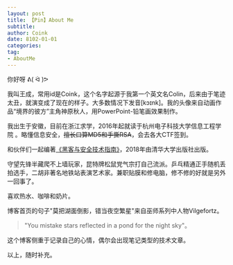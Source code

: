 ```yaml
---
layout: post
title: 【Pin】About Me
subtitle: 
author: Coink
date: 8102-01-01
categories:
tag:
- AboutMe
---
```


你好呀 ᕕ( ᐛ )ᕗ

我叫王成，常用id是Coink，这个名字起源于我第一个英文名Colin，后来由于笔迹太丑，就演变成了现在的样子。大多数情况下发音[kɔɪnk]。我的头像来自动画作品“境界的彼方”主角神原秋人，用PowerPoint-铅笔画效果制作。

我出生于安徽，目前在浙江求学，2016年起就读于杭州电子科技大学信息工程学院 。略懂信息安全，~~擅长口算MD5和手撕RSA~~，会去各大CTF签到。

和伙伴们一起编著[《黑客与安全技术指南》](http://www.tup.tsinghua.edu.cn/booksCenter/book_06579101.html)，2018年由清华大学出版社出版。

守望先锋半藏爬不上墙玩家，昆特牌松鼠党气宗打自己流派。乒乓精通正手随机丢拍选手，二胡非著名地铁站表演艺术家。兼职贴膜和修电脑，修不修的好就是另外一回事了。

喜欢热水、咖啡和奶片。

博客首页的句子"莫把湖面倒影，错当夜空繁星"来自巫师系列中人物Vilgefortz。

> "You mistake stars reflected in a pond for the night sky"。

这个博客侧重于记录自己的心情，偶尔会出现笔记类型的技术文章。

以上，随时补充。